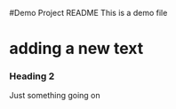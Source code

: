 #Demo Project README
This is a demo file

# adding a new text

### Heading 2
Just something going on
